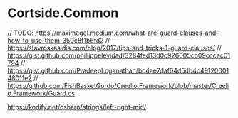 # Cortside.Common

// TODO:  https://maximegel.medium.com/what-are-guard-clauses-and-how-to-use-them-350c8f1b6fd2
// https://stavroskasidis.com/blog/2017/tips-and-tricks-1-guard-clauses/
// https://gist.github.com/phillippelevidad/3284fed13d0c926005cb09cccac01794
// https://gist.github.com/PradeepLoganathan/bc4ae7daf64d5db4c4912000148011e2
// https://github.com/FishBasketGordo/Creelio.Framework/blob/master/Creelio.Framework/Guard.cs

https://kodify.net/csharp/strings/left-right-mid/
